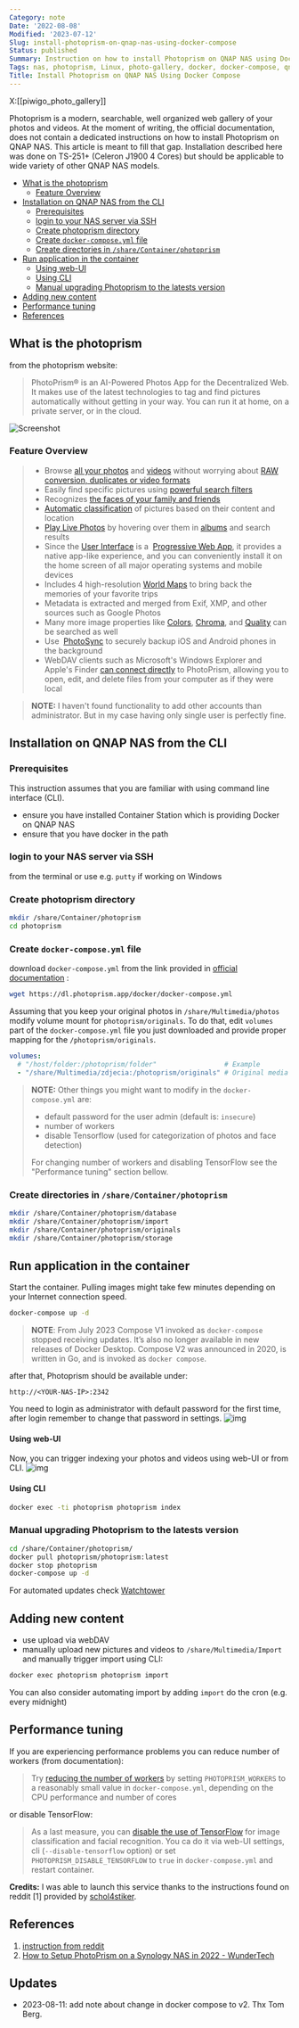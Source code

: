 ```yaml
---
Category: note
Date: '2022-08-08'
Modified: '2023-07-12'
Slug: install-photoprism-on-qnap-nas-using-docker-compose
Status: published
Summary: Instruction on how to install Photoprism on QNAP NAS using Docker Compose
Tags: nas, photoprism, Linux, photo-gallery, docker, docker-compose, qnap
Title: Install Photoprism on QNAP NAS Using Docker Compose
---
```

X:[[piwigo_photo_gallery]]

Photoprism is a modern, searchable, well organized web gallery of your photos and videos. At the moment of writing, the official documentation, does not contain a dedicated instructions on  how to install Photoprism on QNAP NAS. This article is meant to fill that gap.
Installation described here was done on TS-251+ (Celeron J1900 4 Cores) but should be applicable to wide variety of other QNAP NAS models.

<!-- MarkdownTOC autolink="true" autoanchor="true" -->

- [What is the photoprism](#what-is-the-photoprism)
  - [Feature Overview](#feature-overview)
- [Installation on QNAP NAS from the CLI](#installation-on-qnap-nas-from-the-cli)
  - [Prerequisites](#prerequisites)
  - [login to your NAS server via SSH](#login-to-your-nas-server-via-ssh)
  - [Create photoprism directory](#create-photoprism-directory)
  - [Create `docker-compose.yml` file](#create-docker-composeyml-file)
  - [Create directories in `/share/Container/photoprism`](#create-directories-in-sharecontainerphotoprism)
- [Run application in the container](#run-application-in-the-container)
  - [Using web-UI](#using-web-ui)
  - [Using CLI](#using-cli)
  - [Manual upgrading Photoprism to the latests version](#manual-upgrading-photoprism-to-the-latests-version)
- [Adding new content](#adding-new-content)
- [Performance tuning](#performance-tuning)
- [References](#references)

<!-- /MarkdownTOC -->

<a id="what-is-the-photoprism"></a>

## What is the photoprism

from the photoprism website:

>PhotoPrism® is an AI-Powered Photos App for the Decentralized Web. It makes use of the latest technologies to tag and find pictures automatically without getting in your way. You can run it at home, on a private server, or in the cloud.

![Screenshot](https://docs.photoprism.app/img/preview.jpg)

<a id="feature-overview"></a>

### Feature Overview
>
>- Browse [all your photos](https://docs.photoprism.app/user-guide/organize/browse/) and [videos](https://try.photoprism.app/videos) without worrying about [RAW conversion, duplicates or video formats](https://docs.photoprism.app/user-guide/settings/library/)
>- Easily find specific pictures using [powerful search filters](https://try.photoprism.app/browse?view=cards&q=flower%20color%3Ared)
>- Recognizes [the faces of your family and friends](https://try.photoprism.app/people)
>- [Automatic classification](https://try.photoprism.app/labels) of pictures based on their content and location
>- [Play Live Photos](https://try.photoprism.app/browse?view=cards&q=type%3Alive) by hovering over them in [albums](https://try.photoprism.app/albums) and search results
>- Since the [User Interface](https://try.photoprism.app/) is a  [Progressive Web App](https://developer.mozilla.org/en-US/docs/Web/Progressive_web_apps), it provides a native app-like experience, and you can conveniently install it on the home screen of all major operating systems and mobile devices
>- Includes 4 high-resolution [World Maps](https://try.photoprism.app/places) to bring back the memories of your favorite trips
>- Metadata is extracted and merged from Exif, XMP, and other sources such as Google Photos
>- Many more image properties like [Colors](https://try.photoprism.app/browse?view=cards&q=color:red), [Chroma](https://try.photoprism.app/browse?view=cards&q=mono%3Atrue), and [Quality](https://try.photoprism.app/review) can be searched as well
>- Use  [PhotoSync](https://link.photoprism.app/photosync) to securely backup iOS and Android phones in the background
>- WebDAV clients such as Microsoft's Windows Explorer and Apple's Finder [can connect directly](https://docs.photoprism.app/user-guide/sync/webdav/) to PhotoPrism, allowing you to open, edit, and delete files from your computer as if they were local

> **NOTE:** I haven't found functionality to add other accounts than administrator. But in my case having only single user is perfectly fine.

<a id="installation-on-qnap-nas-from-the-cli"></a>

## Installation on QNAP NAS from the CLI

<a id="prerequisites"></a>

### Prerequisites

This instruction assumes that you are familiar with using command line interface (CLI).

- ensure you have installed Container Station which is providing Docker on QNAP NAS
- ensure that you have docker in the path

<a id="login-to-your-nas-server-via-ssh"></a>

### login to your NAS server via SSH

from the terminal or use e.g. `putty` if working on Windows

<a id="create-photoprism-directory"></a>

### Create photoprism directory

```sh
mkdir /share/Container/photoprism
cd photoprism
```

<a id="create-docker-composeyml-file"></a>

### Create `docker-compose.yml` file

download `docker-compose.yml` from the link provided in [official documentation](https://docs.photoprism.app/getting-started/docker-compose/) :

```sh
wget https://dl.photoprism.app/docker/docker-compose.yml
```

Assuming that you keep your original photos in `/share/Multimedia/photos` modify volume mount for `photoprism/originals`. To do that, edit `volumes` part of the  `docker-compose.yml` file you just downloaded and provide proper mapping for the `/photoprism/originals`.

```yaml
volumes:
  # "/host/folder:/photoprism/folder"                 # Example
  - "/share/Multimedia/zdjecia:/photoprism/originals" # Original media files 
```

> **NOTE:** Other things you might want to modify in the `docker-compose.yml` are:
>
> - default password for the user admin (default is: `insecure`)
> - number of workers
> - disable Tensorflow (used for categorization of photos and face detection)
>
> For changing number of workers and disabling TensorFlow see the "Performance tuning" section bellow.

<a id="create-directories-in-sharecontainerphotoprism"></a>

### Create directories in `/share/Container/photoprism`

```sh
mkdir /share/Container/photoprism/database
mkdir /share/Container/photoprism/import
mkdir /share/Container/photoprism/originals
mkdir /share/Container/photoprism/storage
```

<a id="run-application-in-the-container"></a>

## Run application in the container

Start the container. Pulling images might take few minutes depending on your Internet connection speed.

```sh
docker-compose up -d
```

> **NOTE**: From July 2023 Compose V1 invoked as `docker-compose` stopped receiving updates. It’s also no longer available in new releases of Docker Desktop. Compose V2 was announced in 2020, is written in Go, and is invoked as `docker compose`.

after that, Photoprism should be available under:

```
http://<YOUR-NAS-IP>:2342
```

You need to login as administrator with default password for the first time, after login remember to change that password in settings.
![img](/images/photoprism/photoprism_change_password.png)

<a id="using-web-ui"></a>

#### Using web-UI

Now, you can trigger indexing your photos and videos using web-UI or from CLI.
![img](/images/photoprism/photoprism_indexing.png)

<a id="using-cli"></a>

#### Using CLI

```sh
docker exec -ti photoprism photoprism index
```

<a id="manual-upgrading-photoprism-to-the-latests-version"></a>

### Manual upgrading Photoprism to the latests version

```sh
cd /share/Container/photoprism/
docker pull photoprism/photoprism:latest
docker stop photoprism
docker-compose up -d
```

For automated updates check [Watchtower](https://containrrr.dev/watchtower/)

<a id="adding-new-content"></a>

## Adding new content

- use upload via webDAV
- manually upload new pictures and videos to `/share/Multimedia/Import` and manually trigger import using CLI:

```sh
docker exec photoprism photoprism import
```

You can also consider automating import by adding `import` do the cron (e.g. every midnight)

<a id="performance-tuning"></a>

## Performance tuning

If you are experiencing performance problems you can reduce number of workers (from documentation):
> Try [reducing the number of workers](https://docs.photoprism.app/getting-started/config-options/#index-workers) by setting `PHOTOPRISM_WORKERS` to a reasonably small value in `docker-compose.yml`, depending on the CPU performance and number of cores

or disable TensorFlow:

> As a last measure, you can [disable the use of TensorFlow](https://docs.photoprism.app/getting-started/config-options/#feature-flags) for image classification and facial recognition. You ca do it via web-UI settings, cli (`--disable-tensorflow` option) or set `PHOTOPRISM_DISABLE_TENSORFLOW` to `true` in `docker-compose.yml` and restart container.

**Credits:**
I was able to launch this service thanks to the instructions found on reddit [1] provided by [schol4stiker](https://www.reddit.com/user/schol4stiker/).

<a id="references"></a>

## References

1. [instruction from reddit](https://www.reddit.com/r/photoprism/comments/vph4ct/comment/ieobj8w/?utm_source=share&utm_medium=web2x&context=3)
2. [How to Setup PhotoPrism on a Synology NAS in 2022 - WunderTech](https://www.wundertech.net/how-to-setup-photoprism-on-a-synology-nas)

## Updates

- 2023-08-11: add note about change in docker compose to v2. Thx Tom Berg.
